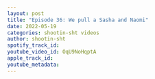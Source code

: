```yaml
---
layout: post
title: "Episode 36: We pull a Sasha and Naomi"
date: 2022-05-19
categories: shootin-sht videos
author: shootin-sht
spotify_track_id: 
youtube_video_id: OqU9NoHqptA
apple_track_id: 
youtube_metadata: 
---
```


